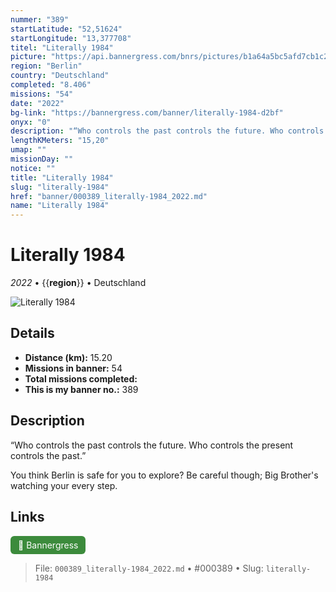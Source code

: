 ```yaml
---
nummer: "389"
startLatitude: "52,51624"
startLongitude: "13,377708"
titel: "Literally 1984"
picture: "https://api.bannergress.com/bnrs/pictures/b1a64a5bc5afd7cb1c2c6a31abbb74d9"
region: "Berlin"
country: "Deutschland"
completed: "8.406"
missions: "54"
date: "2022"
bg-link: "https://bannergress.com/banner/literally-1984-d2bf"
onyx: "0"
description: "“Who controls the past controls the future. Who controls the present controls the past.” \n\nYou think Berlin is safe for you to explore? Be careful though; Big Brother's watching your every step."
lengthKMeters: "15,20"
umap: ""
missionDay: ""
notice: ""
title: "Literally 1984"
slug: "literally-1984"
href: "banner/000389_literally-1984_2022.md"
name: "Literally 1984"
---
```

# Literally 1984

*2022* • {{__region__}} • Deutschland

![Literally 1984](https://api.bannergress.com/bnrs/pictures/b1a64a5bc5afd7cb1c2c6a31abbb74d9)



## Details
- **Distance (km):** 15.20
- **Missions in banner:** 54
- **Total missions completed:** 
- **This is my banner no.:** 389



## Description
“Who controls the past controls the future. Who controls the present controls the past.” 

You think Berlin is safe for you to explore? Be careful though; Big Brother's watching your every step.



## Links
<a href="https://bannergress.com/banner/literally-1984-d2bf" target="_blank" style="display:inline-block;margin-right:8px;padding:6px 12px;background:#3c8b3c;color:#fff;text-decoration:none;border-radius:6px;">🔗 Bannergress</a>



> File: `000389_literally-1984_2022.md` • #000389 • Slug: `literally-1984`
